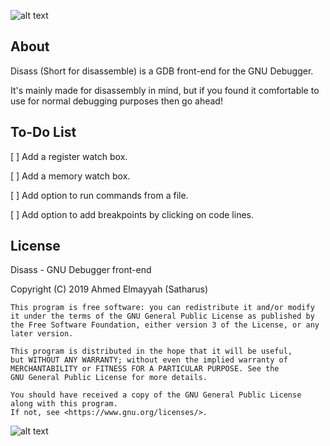 ![alt text](https://github.com/Satharus/Disass/blob/master/Icons/Banner.png)


## About 
Disass (Short for disassemble) is a GDB front-end for the GNU Debugger.

It's mainly made for disassembly in mind, but if you found it comfortable to use for normal debugging purposes then go ahead!




## To-Do List

[ ] Add a register watch box.

[ ] Add a memory watch box.

[ ] Add option to run commands from a file.

[ ] Add option to add breakpoints by clicking on code lines.




## License
 Disass - GNU Debugger front-end
 
   Copyright (C) 2019  Ahmed Elmayyah (Satharus)

    This program is free software: you can redistribute it and/or modify
    it under the terms of the GNU General Public License as published by
    the Free Software Foundation, either version 3 of the License, or any later version.

    This program is distributed in the hope that it will be useful,
    but WITHOUT ANY WARRANTY; without even the implied warranty of
    MERCHANTABILITY or FITNESS FOR A PARTICULAR PURPOSE. See the
    GNU General Public License for more details.

    You should have received a copy of the GNU General Public License along with this program. 
    If not, see <https://www.gnu.org/licenses/>.
    
![alt text](https://github.com/Satharus/Disass/blob/master/Icons/GPLv3LogoSmall.png)
